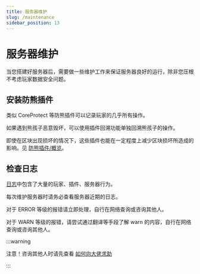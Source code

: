 ```yaml
---
title: 服务器维护
slug: /maintenance
sidebar_position: 13
---
```


# 服务器维护

当您搭建好服务器后，需要做一些维护工作来保证服务器良好的运行，除非您压根不考虑玩家数据安全问题。

## 安装防熊插件

类似 CoreProtect 等防熊插件可以记录玩家的几乎所有操作。

如果遇到熊孩子恶意毁坏，可以使用插件回溯功能单独回溯熊孩子的操作。

即使在区块出现损坏的情况下，这些插件也能在一定程度上减少区块损坏所造成的影响。见 [防熊插件/概览](/docs/process/plugin/manage-tool/antigrief/antigrief.md)。

## 检查日志

[日志](/docs/start/basic/what-is-log)中包含了大量的玩家、插件、服务器行为。

每次维护服务器时请务必查看服务器近期的日志。

对于 ERROR 等级的报错请立即处理，自行在网络查询或咨询其他人。

对于 WARN 等级的报错，请尝试通过翻译等手段了解 warn 的内容，自行在网络查询或咨询其他人。

:::warning

注意！咨询其他人时请先查看 [如何向大佬求助](/docs/start/ask-for-help.md)

:::